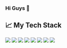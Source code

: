 ### Hi Guys 👋

<!--
**satriai0508/satriai0508** is a ✨ _special_ ✨ repository because its `README.md` (this file) appears on your GitHub profile.

Here are some ideas to get you started:

- 🔭 I’m currently working on ...
- 🌱 I’m currently learning ...
- 👯 I’m looking to collaborate on ...
- 🤔 I’m looking for help with ...
- 💬 Ask me about ...
- 📫 How to reach me: ...
- 😄 Pronouns: ...
- ⚡ Fun fact: ...
-->


## &#x1f4c8; My Tech Stack

<p>
 <img src="https://img.shields.io/badge/HTML-E34F26?logo=Javascript&logoColor=white&style=ShieldStyle" />
 <img src="https://img.shields.io/badge/CSS-1572B6?logo=css3&logoColor=white&style=ShieldStyle" />
 <img src="https://img.shields.io/badge/Javascript-F7DF1E?logo=Javascript&logoColor=white&style=ShieldStyle" />
 <img src="https://img.shields.io/badge/Jquery-0769AD?logo=Javascript&logoColor=white&style=ShieldStyle" />
 <img src="https://img.shields.io/badge/Bootstrap-7952B3?logo=Bootstrap&logoColor=white&style=ShieldStyle" />
 <img src="https://img.shields.io/badge/Vue-42B883?logo=VueJS&logoColor=white&style=ShieldStyle" />
 <img src="https://img.shields.io/badge/Tailwind-38BDF8?logo=TailwindCSS&logoColor=white&style=ShieldStyle" />
 <img src="https://img.shields.io/badge/Laravel-F9322C?logo=Laravel&logoColor=white&style=ShieldStyle" />
</p>
